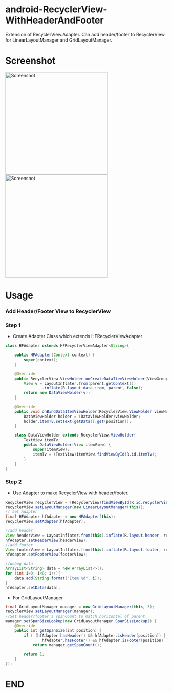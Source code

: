 # android-RecyclerView-WithHeaderAndFooter
Extension of RecyclerView.Adapter. Can add header/footer to RecyclerView for LinearLayoutManager and GridLayoutManager.

# Screenshot
<p>
   <img src="https://raw.github.com/u3breeze/android-RecyclerView-WithHeaderAndFooter/master/screenshot_list.png" width="320" alt="Screenshot"/>
   <img src="https://raw.github.com/u3breeze/android-RecyclerView-WithHeaderAndFooter/master/screenshot_grid.png" width="320" alt="Screenshot"/>
</p>

# Usage

###  Add Header/Footer View to RecyclerView
###  Step 1

* Create Adapter Class which extends HFRecyclerViewAdapter

```java
class HFAdapter extends HFRecyclerViewAdapter<String>{

    public HFAdapter(Context context) {
        super(context);
    }

    @Override
    public RecyclerView.ViewHolder onCreateDataItemViewHolder(ViewGroup parent, int viewType) {
        View v = LayoutInflater.from(parent.getContext())
                .inflate(R.layout.data_item, parent, false);
        return new DataViewHolder(v);
    }

    @Override
    public void onBindDataItemViewHolder(RecyclerView.ViewHolder viewHolder, int position) {
        DataViewHolder holder = (DataViewHolder)viewHolder;
        holder.itemTv.setText(getData().get(position));
    }

    class DataViewHolder extends RecyclerView.ViewHolder{
        TextView itemTv;
        public DataViewHolder(View itemView) {
            super(itemView);
            itemTv = (TextView)itemView.findViewById(R.id.itemTv);
        }
    }
}
```

###  Step 2

* Use Adapter to make RecyclerView with header/footer.

```java
RecyclerView recyclerView = (RecyclerView)findViewById(R.id.recyclerView);
recyclerView.setLayoutManager(new LinearLayoutManager(this));
// set Adapter
final HFAdapter hfAdapter = new HFAdapter(this);
recyclerView.setAdapter(hfAdapter);

//add header
View headerView = LayoutInflater.from(this).inflate(R.layout.header, recyclerView, false);
hfAdapter.setHeaderView(headerView);
//add footer
View footerView = LayoutInflater.from(this).inflate(R.layout.footer, recyclerView, false);
hfAdapter.setFooterView(footerView);

//debug data
ArrayList<String> data = new ArrayList<>();
for (int i=0; i<8; i++){
    data.add(String.format("Item %d", i));
}
hfAdapter.setData(data);
```

* For GridLayoutManager

```java
final GridLayoutManager manager = new GridLayoutManager(this, 3);
recyclerView.setLayoutManager(manager);
//Set header/footer's spanCount to match horizontal of parent.
manager.setSpanSizeLookup(new GridLayoutManager.SpanSizeLookup() {
    @Override
    public int getSpanSize(int position) {
        if ( (hfAdapter.hasHeader() && hfAdapter.isHeader(position)) ||
                hfAdapter.hasFooter() && hfAdapter.isFooter(position) )
            return manager.getSpanCount();

        return 1;
    }
});
```

# END


